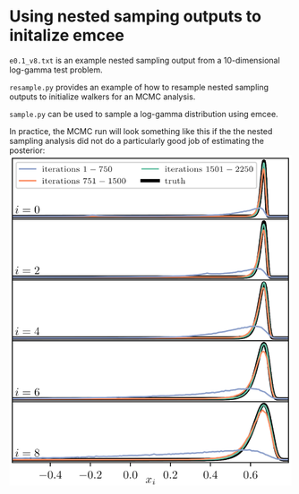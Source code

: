 # Using nested samping outputs to initalize emcee
`e0.1_v8.txt` is an example nested sampling output from a 10-dimensional log-gamma test problem.

`resample.py` provides an example of how to resample nested sampling outputs to initialize walkers for an MCMC analysis.

`sample.py` can be used to sample a log-gamma distribution using emcee.

In practice, the MCMC run will look something like this if the the nested sampling analysis did not do a particularly good job of estimating the posterior: 
![NS+MCMC](emceecheck.png)
